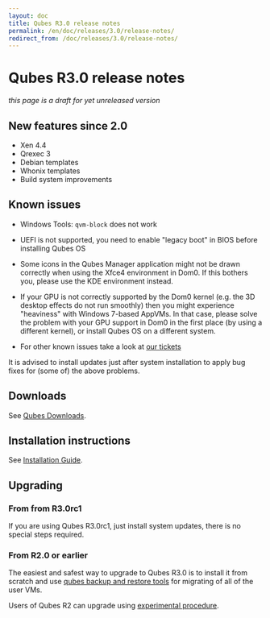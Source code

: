 ```yaml
---
layout: doc
title: Qubes R3.0 release notes
permalink: /en/doc/releases/3.0/release-notes/
redirect_from: /doc/releases/3.0/release-notes/
---
```


Qubes R3.0 release notes
========================

*this page is a draft for yet unreleased version*

New features since 2.0
----------------------

* Xen 4.4
* Qrexec 3
* Debian templates
* Whonix templates
* Build system improvements

Known issues
------------

* Windows Tools: `qvm-block` does not work

* UEFI is not supported, you need to enable "legacy boot" in BIOS before installing Qubes OS

* Some icons in the Qubes Manager application might not be drawn correctly when using the Xfce4 environment in Dom0. If this bothers you, please use the KDE environment instead.

* If your GPU is not correctly supported by the Dom0 kernel (e.g. the 3D desktop effects do not run smoothly) then you might experience "heaviness" with Windows 7-based AppVMs. In that case, please solve the problem with your GPU support in Dom0 in the first place (by using a different kernel), or install Qubes OS on a different system.

* For other known issues take a look at [our tickets](https://github.com/QubesOS/qubes-issues/issues?q=is%3Aopen+is%3Aissue+milestone%3A%22Release+3%22+label%3Abug)

It is advised to install updates just after system installation to apply bug fixes for (some of) the above problems.

Downloads
---------

See [Qubes Downloads](/doc/QubesDownloads/).

Installation instructions
-------------------------

See [Installation Guide](/en/doc/installation-guide/).

Upgrading
---------

### From from R3.0rc1

If you are using Qubes R3.0rc1, just install system updates, there is no special steps required.

### From R2.0 or earlier

The easiest and safest way to upgrade to Qubes R3.0 is to install it from scratch and use [qubes backup and restore tools](/en/doc/backup-restore/) for migrating of all of the user VMs.

Users of Qubes R2 can upgrade using [experimental procedure](/en/doc/upgrade-to-r3.0/).

